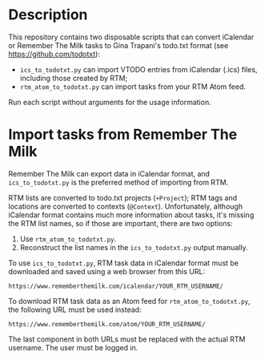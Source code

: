 Description
===========

This repository contains two disposable scripts that can convert iCalendar
or Remember The Milk tasks to Gina Trapani's todo.txt format (see
https://github.com/todotxt):

- ``ics_to_todotxt.py`` can import VTODO entries from iCalendar (.ics) files,
  including those created by RTM;
- ``rtm_atom_to_todotxt.py`` can import tasks from your RTM Atom feed.

Run each script without arguments for the usage information.

Import tasks from Remember The Milk
===================================

Remember The Milk can export data in iCalendar format, and
``ics_to_todotxt.py`` is the preferred method of importing from RTM.

RTM lists are converted to todo.txt projects (``+Project``); RTM tags and
locations are converted to contexts (``@Context``). Unfortunately, although
iCalendar format contains much more information about tasks, it's missing
the RTM list names, so if those are important, there are two options:

1. Use ``rtm_atom_to_todotxt.py``.
2. Reconstruct the list names in the ``ics_to_todotxt.py`` output manually.

To use ``ics_to_todotxt.py``, RTM task data in iCalendar format must be
downloaded and saved using a web browser from this URL:

    https://www.rememberthemilk.com/icalendar/YOUR_RTM_USERNAME/

To download RTM task data as an Atom feed for ``rtm_atom_to_todotxt.py``,
the following URL must be used instead:

    https://www.rememberthemilk.com/atom/YOUR_RTM_USERNAME/

The last component in both URLs must be replaced with the actual RTM
username.  The user must be logged in.
